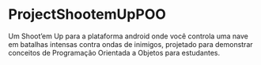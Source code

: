 # ProjectShootemUpPOO
Um Shoot’em Up para a plataforma android onde você controla uma nave em batalhas intensas contra ondas de inimigos, projetado para demonstrar conceitos de Programação Orientada a Objetos para estudantes.
